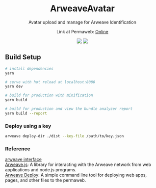 <h1 align="center">ArweaveAvatar</h1>
<p align="center">Avatar upload and manage for Arweave Identification</p>
<p align="center"> Link at Permaweb: <a href="https://arweave.net/6rDkV6Dg8IqMliS7ucT_5NVkl50UWxBcg9N-AuEBXmU">Online</a></p>
<p align="center">
    <img src="https://github.com/AyakaLab/ArweaveAvatar/workflows/Node%20Build%20Test/badge.svg" />
    <img src="https://github.com/AyakaLab/ArweaveAvatar/workflows/Production%20CI%20Build%20Test/badge.svg" />
</p>

## Build Setup

``` bash
# install dependencies
yarn

# serve with hot reload at localhost:8080
yarn dev

# build for production with minification
yarn build

# build for production and view the bundle analyzer report
yarn build --report
```

### Deploy using a key
``` bash
arweave deploy-dir ./dist --key-file /path/to/key.json
```

### Reference
[arweave interface](https://www.arweave.org/build)    
[Arweave.js](https://github.com/ArweaveTeam/arweave-js): A library for interacting with the Arweave network from web applications and node.js programs.    
[Arweave Deploy](https://github.com/ArweaveTeam/arweave-deploy): A simple command line tool for deploying web apps, pages, and other files to the permaweb. 